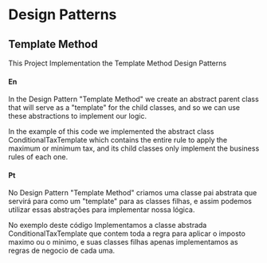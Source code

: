 # Design Patterns
## Template Method 

This Project Implementation the Template Method Design Patterns

#### En
In the Design Pattern "Template Method" we create an abstract parent class that will serve as a "template" for the child classes, and so we can use these abstractions to implement our logic.

In the example of this code we implemented the abstract class ConditionalTaxTemplate which contains the entire rule to apply the maximum or minimum tax, and its child classes only implement the business rules of each one.
#### Pt

No Design Pattern "Template Method" criamos uma classe pai abstrata que servirá para como um "template" para as classes filhas, e assim podemos utilizar essas abstrações para implementar nossa lógica.

No exemplo deste código Implementamos a classe abstrada ConditionalTaxTemplate que contem toda a regra para aplicar o imposto maximo ou o minimo, e suas classes filhas apenas implementamos as regras de negocio de cada uma.
